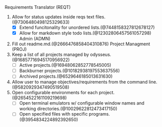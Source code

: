 Requirements Translator (REQT)
1. Allow for status updates inside reqs text files.(@7306480498125329633)
	- [x] Extend funcitonality for unordered lists.(@7448158327812678127)
	- [x] Allow for markdown style todo lists.(@12302806457561057298)
Admin (ADMN)
1. Fill out readme.md.(@2666476858404310876)
Project Managment (PROJ)
1. Keep a list of all projects managed by odysseus.(@16857716945170956922)
	- [ ] Active projects.(@16948062852778545005)
	- [ ] Backburner projects.(@10182938197553637556)
	- [ ] Archived projects.(@6529646185013631630)
2. Allow user to manage objectives/requirements from the command line.(@5820929347490519508)
3. Open configurable environments for each project.(@2654522161109219698)
	- [ ] Open terminal emulators w/ configurable window names and working directories.(@10029622812473417150)
	- [ ] Open specified files with specific programs.(@3954834224892392650)